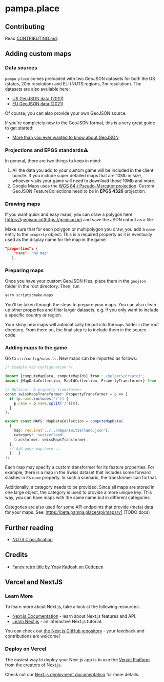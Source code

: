 # pampa.place

## Contributing

Read [CONTRIBUTING.md](https://github.com/eegli/pampa.place/blob/main/CONTRIBUTING.md).

## Adding custom maps

### Data sources

`pampa.place` comes preloaded with two GeoJSON datasets for both the US (states, 20m resolution) and EU (NUTS regions, 3m resolution). The datasets are also available here:

- [US GeoJSON data (2010)](https://eric.clst.org/tech/usgeojson/)
- [EU GeoJSON data (2021)](https://gisco-services.ec.europa.eu/distribution/v2/nuts/nuts-2021-files.html)

Of course, you can also provide your own GeoJSON source.

If you're completely new to the GeoJSON format, this is a very great guide to get started:

- [More than you ever wanted to know about GeoJSON](https://macwright.com/2015/03/23/geojson-second-bite.html)

### Projections and EPGS standards⚠️

In general, there are two things to keep in mind:

1. All the data you add to your custom game will be included in the client bundle. If you include super detailed maps that are 10Mb in size, whoever visits your game will need to download those 10Mb and more.
2. Google Maps uses the [WGS 84 / Pseudo-Mercator projection](https://en.wikipedia.org/wiki/Web_Mercator_projection). Custom GeoJSON FeatureCollections need to be in **EPGS 4326** projection.

### Drawing maps

If you want quick and easy maps, you can draw a polygon here [https://geojson.io](https://geojson.io) and save the JSON output as a file.

Make sure that for each polygon or multipolygon you draw, you add a `name` entry to the `property` object. This is a required property as it is eventually used as the display name for the map in the game.

```json
"properties": {
    "name": "My map"
   },
```

### Preparing maps

Once you have your custom GeoJSON files, place them in the `geojson` folder in the root directory. Then, run

```bash
yarn scripts:make-maps
```

You'll be taken through the steps to prepare your maps. You can also clean up other properties and filter larger datasets, e.g. if you only want to include a specific country or region.

Your shiny new maps will automatically be put into the `maps` folder in the root directory. From there on, the final step is to include them in the source code.

### Adding maps to the game

Go to `src/config/maps.ts`. New maps can be imported as follows:

```ts
/* Example map configuration */

import {computeMapData, computeMapIds} from './helpers/creator';
import {MapDataCollection, MapIdCollection, PropertyTransformer} from './types';

// Optional: A property transformer
const swissMapsTransformer: PropertyTransformer = p => {
  if (p.name.includes('/')) {
    p.name = p.name.split('/')[0];
  }
};

export const MAPS: MapDataCollection = computeMapData(
  {
    map: require('../../maps/switzerland.json'),
    category: 'switzerland',
    transformer: swissMapsTransformer,
  },
  // Add your map here...
  {...}
);
```

Each map may specify a custom transformer for its feature properties. For example, there is a map in the Swiss dataset that includes some forward slashes in its `name` property. In such a scenario, the transformer can fix that.

Additionally, a category needs to be provided. Since all maps are stored in one large object, the category is used to provide a more unique key. This way, you can have maps with the same name but in different categories.

Categories are also used for some API endpoints that provide (meta) data for your maps. See: https://beta.pampa.place/api/maps/v1 (TODO docs)

## Further reading

- [NUTS Classification](https://ec.europa.eu/eurostat/web/nuts/background)

## Credits

- [Fancy retro title by Yoav Kadosh on Codepen](https://codepen.io/ykadosh/pen/zYNxVKr?__cf_chl_jschl_tk__)

## Vercel and NextJS

### Learn More

To learn more about Next.js, take a look at the following resources:

- [Next.js Documentation](https://nextjs.org/docs) - learn about Next.js features and API.
- [Learn Next.js](https://nextjs.org/learn) - an interactive Next.js tutorial.

You can check out [the Next.js GitHub repository](https://github.com/vercel/next.js/) - your feedback and contributions are welcome!

### Deploy on Vercel

The easiest way to deploy your Next.js app is to use the [Vercel Platform](https://vercel.com/new?utm_medium=default-template&filter=next.js&utm_source=create-next-app&utm_campaign=create-next-app-readme) from the creators of Next.js.

Check out our [Next.js deployment documentation](https://nextjs.org/docs/deployment) for more details.
